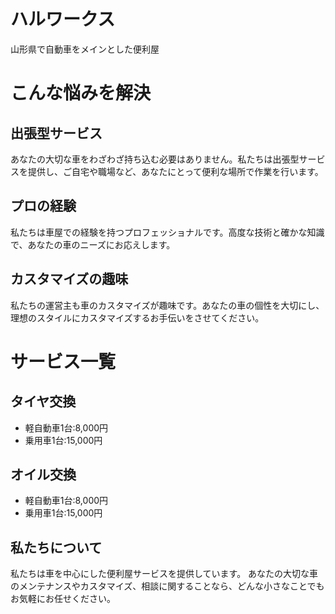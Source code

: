 # ハルワークス
山形県で自動車をメインとした便利屋

# こんな悩みを解決

## 出張型サービス
あなたの大切な車をわざわざ持ち込む必要はありません。私たちは出張型サービスを提供し、ご自宅や職場など、あなたにとって便利な場所で作業を行います。

## プロの経験
私たちは車屋での経験を持つプロフェッショナルです。高度な技術と確かな知識で、あなたの車のニーズにお応えします。

## カスタマイズの趣味
私たちの運営主も車のカスタマイズが趣味です。あなたの車の個性を大切にし、理想のスタイルにカスタマイズするお手伝いをさせてください。

# サービス一覧

## タイヤ交換
- 軽自動車1台:8,000円
- 乗用車1台:15,000円

## オイル交換
- 軽自動車1台:8,000円
- 乗用車1台:15,000円

## 私たちについて
私たちは車を中心にした便利屋サービスを提供しています。
あなたの大切な車のメンテナンスやカスタマイズ、相談に関することなら、どんな小さなことでもお気軽にお任せください。